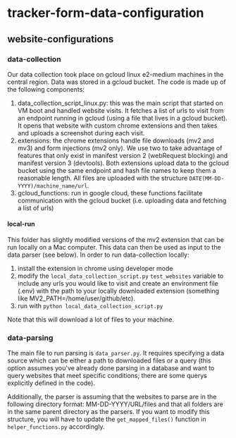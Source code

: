 # tracker-form-data-configuration
## website-configurations
### data-collection
Our data collection took place on gcloud linux e2-medium machines in the central region. Data was stored in a gcloud bucket. The code is made up of the following components:
1) data_collection_script_linux.py: this was the main script that started on VM boot and handled website visits. It fetches a list of urls to visit from an endpoint running in gcloud (using a file that lives in a gcloud bucket). It opens that website with custom chrome extensions and then takes and uploads a screenshot during each visit.
2) extensions: the chrome extensions handle file downloads (mv2 and mv3) and form injections (mv2 only). We use two to take advantage of features that only exist in manifest version 2 (webRequest blocking) and manifest version 3 (devtools). Both extensions upload data to the gcloud bucket using the same endpoint and hash file names to keep them a reasonable length. All files are uploaded with the structure `DATE(MM-DD-YYYY)/machine_name/url`.
3) gcloud_functions: run in google cloud, these functions facilitate communication with the gcloud bucket (i.e. uploading data and fetching a list of urls)

#### local-run
This folder has slightly modified versions of the mv2 extension that can be run locally on a Mac computer. This data can then be used as input to the data parser (see below). In order to run data-collection locally:
1) install the extension in chrome using developer mode 
2) modify the `local_data_collection_script.py` `test_websites` variable to include any urls you would like to visit and create an environment file (.env) with the path to your locally downloaded extension (something like MV2_PATH=/home/user/github/etc).
3) run with `python local_data_collection_script.py`

Note that this will download a lot of files to your machine. 

### data-parsing
The main file to run parsing is `data_parser.py`. It requires specifying a data source which can be either a path to downloaded files or a query (this option assumes you've already done parsing in a database and want to query websites that meet specific conditions; there are some querys explicitly defined in the code).

Additionally, the parser is assuming that the websites to parse are in the following directory format: MM-DD-YYYY/URL/files and that all folders are in the same parent directory as the parsers. If you want to modify this structure, you will have to update the `get_mapped_files()` function in `helper_functions.py` accordingly.

